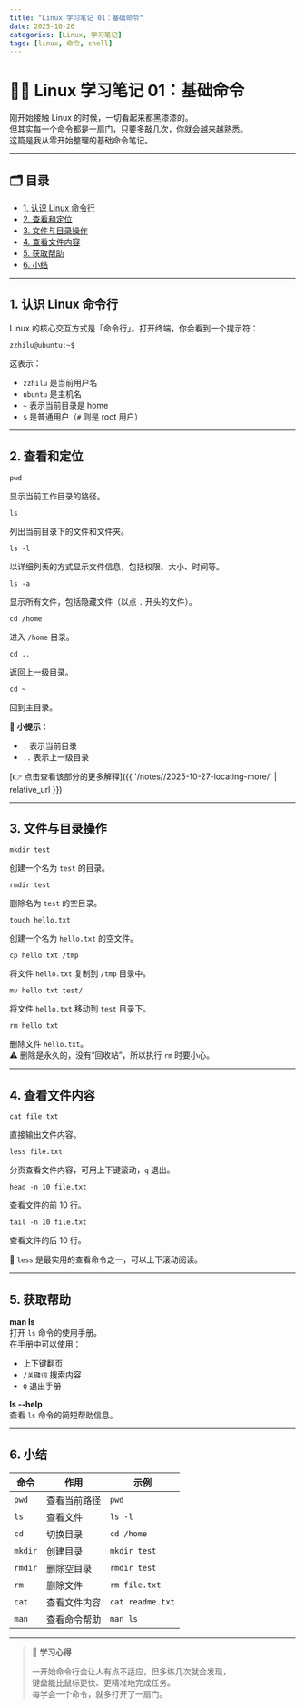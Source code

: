 ```yaml
---
title: "Linux 学习笔记 01：基础命令"
date: 2025-10-26
categories: [Linux, 学习笔记]
tags: [linux, 命令, shell]
---
```


# 🧑‍💻 Linux 学习笔记 01：基础命令

刚开始接触 Linux 的时候，一切看起来都黑漆漆的。  
但其实每一个命令都是一扇门，只要多敲几次，你就会越来越熟悉。  
这篇是我从零开始整理的基础命令笔记。

---

## 🗂️ 目录
- [1. 认识 Linux 命令行](#1-认识-linux-命令行)
- [2. 查看和定位](#2-查看和定位)
- [3. 文件与目录操作](#3-文件与目录操作)
- [4. 查看文件内容](#4-查看文件内容)
- [5. 获取帮助](#5-获取帮助)
- [6. 小结](#6-小结)

---

## 1. 认识 Linux 命令行

Linux 的核心交互方式是「命令行」。打开终端，你会看到一个提示符：

```
zzhilu@ubuntu:~$
```

这表示：  
- `zzhilu` 是当前用户名  
- `ubuntu` 是主机名  
- `~` 表示当前目录是 home  
- `$` 是普通用户（`#` 则是 root 用户）

---

## 2. 查看和定位
```
pwd
```
显示当前工作目录的路径。
```
ls
``` 
列出当前目录下的文件和文件夹。
```
ls -l  
```
以详细列表的方式显示文件信息，包括权限、大小、时间等。

```
ls -a
```  
显示所有文件，包括隐藏文件（以点 `.` 开头的文件）。

```
cd /home
```  
进入 `/home` 目录。

```
cd ..
```  
返回上一级目录。

```
cd ~
```  
回到主目录。

📌 **小提示**：  
- `.` 表示当前目录  
- `..` 表示上一级目录  

[👉 点击查看该部分的更多解释]({{ '/notes//2025-10-27-locating-more/' | relative_url }})

---

## 3. 文件与目录操作

```
mkdir test
```  
创建一个名为 `test` 的目录。

```
rmdir test
```  
删除名为 `test` 的空目录。

```
touch hello.txt
```  
创建一个名为 `hello.txt` 的空文件。

```
cp hello.txt /tmp
```  
将文件 `hello.txt` 复制到 `/tmp` 目录中。

```
mv hello.txt test/
```  
将文件 `hello.txt` 移动到 `test` 目录下。

```
rm hello.txt
```  
删除文件 `hello.txt`。  
⚠️ 删除是永久的，没有“回收站”，所以执行 `rm` 时要小心。

---

## 4. 查看文件内容

```
cat file.txt
```
直接输出文件内容。

```
less file.txt
```  
分页查看文件内容，可用上下键滚动，`q` 退出。

```
head -n 10 file.txt
```  
查看文件的前 10 行。

```
tail -n 10 file.txt
```  
查看文件的后 10 行。

📘 `less` 是最实用的查看命令之一，可以上下滚动阅读。

---

## 5. 获取帮助

**man ls**  
打开 `ls` 命令的使用手册。  
在手册中可以使用：  
- 上下键翻页  
- `/关键词` 搜索内容  
- `Q` 退出手册  

**ls --help**  
查看 `ls` 命令的简短帮助信息。

---

## 6. 小结

| 命令 | 作用 | 示例 |
|------|------|------|
| `pwd` | 查看当前路径 | `pwd` |
| `ls` | 查看文件 | `ls -l` |
| `cd` | 切换目录 | `cd /home` |
| `mkdir` | 创建目录 | `mkdir test` |
| `rmdir` | 删除空目录 | `rmdir test` |
| `rm` | 删除文件 | `rm file.txt` |
| `cat` | 查看文件内容 | `cat readme.txt` |
| `man` | 查看命令帮助 | `man ls` |

---

> 📎 **学习心得**
>
> 一开始命令行会让人有点不适应，但多练几次就会发现，  
> 键盘能比鼠标更快、更精准地完成任务。  
> 每学会一个命令，就多打开了一扇门。

